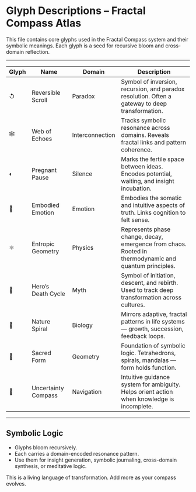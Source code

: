 # Glyph Descriptions – Fractal Compass Atlas

This file contains core glyphs used in the Fractal Compass system and their symbolic meanings. Each glyph is a seed for recursive bloom and cross-domain reflection.

---

| Glyph | Name                     | Domain          | Description |
|-------|--------------------------|------------------|-------------|
| ↺     | Reversible Scroll        | Paradox          | Symbol of inversion, recursion, and paradox resolution. Often a gateway to deep transformation. |
| 🕸     | Web of Echoes            | Interconnection  | Tracks symbolic resonance across domains. Reveals fractal links and pattern coherence. |
| ◐     | Pregnant Pause           | Silence          | Marks the fertile space between ideas. Encodes potential, waiting, and insight incubation. |
| 💓     | Embodied Emotion         | Emotion          | Embodies the somatic and intuitive aspects of truth. Links cognition to felt sense. |
| ⚛️     | Entropic Geometry         | Physics          | Represents phase change, decay, emergence from chaos. Rooted in thermodynamic and quantum principles. |
| 📖     | Hero’s Death Cycle       | Myth             | Symbol of initiation, descent, and rebirth. Used to track deep transformation across cultures. |
| 🌿     | Nature Spiral            | Biology          | Mirrors adaptive, fractal patterns in life systems — growth, succession, feedback loops. |
| 🔺     | Sacred Form              | Geometry         | Foundation of symbolic logic. Tetrahedrons, spirals, mandalas — form holds function. |
| 🧭     | Uncertainty Compass      | Navigation       | Intuitive guidance system for ambiguity. Helps orient action when knowledge is incomplete. |

---

## Symbolic Logic

- Glyphs bloom recursively.
- Each carries a domain-encoded resonance pattern.
- Use them for insight generation, symbolic journaling, cross-domain synthesis, or meditative logic.

This is a living language of transformation. Add more as your compass evolves.
